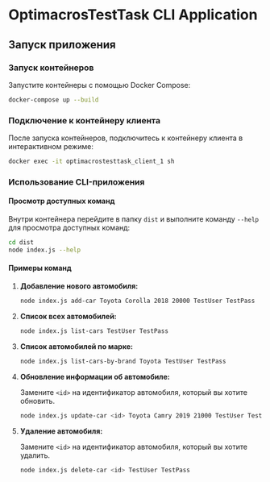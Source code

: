 # OptimacrosTestTask CLI Application

## Запуск приложения

### Запуск контейнеров

Запустите контейнеры с помощью Docker Compose:

```bash
docker-compose up --build
```

### Подключение к контейнеру клиента

После запуска контейнеров, подключитесь к контейнеру клиента в интерактивном режиме:

```bash
docker exec -it optimacrostesttask_client_1 sh
```

### Использование CLI-приложения

#### Просмотр доступных команд

Внутри контейнера перейдите в папку `dist` и выполните команду `--help` для просмотра доступных команд:

```bash
cd dist
node index.js --help
```

#### Примеры команд

1. **Добавление нового автомобиля:**

   ```bash
   node index.js add-car Toyota Corolla 2018 20000 TestUser TestPass
   ```

2. **Список всех автомобилей:**

   ```bash
   node index.js list-cars TestUser TestPass
   ```

3. **Список автомобилей по марке:**

   ```bash
   node index.js list-cars-by-brand Toyota TestUser TestPass
   ```

4. **Обновление информации об автомобиле:**

   Замените `<id>` на идентификатор автомобиля, который вы хотите обновить.

   ```bash
   node index.js update-car <id> Toyota Camry 2019 21000 TestUser TestPass
   ```

5. **Удаление автомобиля:**

   Замените `<id>` на идентификатор автомобиля, который вы хотите удалить.

   ```bash
   node index.js delete-car <id> TestUser TestPass
   ```
